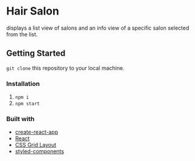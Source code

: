 # Hair Salon

displays a list view of salons and an info view of a specific salon selected from the list. 

## Getting Started

`git clone` this repository to your local machine.

### Installation

1. `npm i`
2. `npm start`

### Built with
* [create-react-app](https://github.com/facebook/create-react-app)
* [React](https://reactjs.org/)
* [CSS Grid Layout](https://developer.mozilla.org/en-US/docs/Web/CSS/CSS_Grid_Layout)
* [styled-components](https://www.styled-components.com/)
